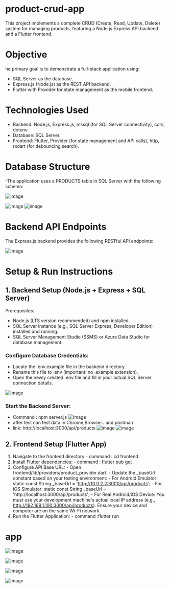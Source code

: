 # product-crud-app

This project implements a complete CRUD (Create, Read, Update, Delete) system for managing products, featuring a Node.js Express API backend and a Flutter frontend.

#  Objective
he primary goal is to demonstrate a full-stack application using:
-  SQL Server as the database.
-  Express.js (Node.js) as the REST API backend.
-  Flutter with Provider for state management as the mobile frontend.

#  Technologies Used
-  Backend: Node.js, Express.js, mssql (for SQL Server connectivity), cors, dotenv.
-  Database: SQL Server.
-  Frontend: Flutter, Provider (for state management and API calls), http, rxdart (for debouncing search).

#  Database Structure
-The application uses a PRODUCTS table in SQL Server with the following schema:

![image](https://github.com/user-attachments/assets/1b5cb9f9-2886-49fc-94d2-1fdfa27e5f3d)

![image](https://github.com/user-attachments/assets/c724583a-59a2-4a6e-b772-f0ea987cc0c4)
![image](https://github.com/user-attachments/assets/b152f7e0-7799-4e8a-8c2e-7999df2555d0)

#  Backend API Endpoints
The Express.js backend provides the following RESTful API endpoints:

![image](https://github.com/user-attachments/assets/ca8909d4-50ff-42b1-9ccd-3ef22ac9e5ab)

#  Setup & Run Instructions

## 1. Backend Setup (Node.js + Express + SQL Server)
Prerequisites:

-  Node.js (LTS version recommended) and npm installed.
-  SQL Server instance (e.g., SQL Server Express, Developer Edition) installed and running.
-  SQL Server Management Studio (SSMS) or Azure Data Studio for database management.

###  Configure Database Credentials:

-  Locate the .env.example file in the backend directory.
-  Rename this file to .env (important: no .example extension).
-  Open the newly created .env file and fill in your actual SQL Server connection details.

![image](https://github.com/user-attachments/assets/e37a865f-71b4-4666-9cea-8f821c1d4cae)
###  Start the Backend Server:

- Command : npm server.js
  ![image](https://github.com/user-attachments/assets/fbab0b9f-2680-4f0a-8ce8-fc0127f8012b)
-  after test can test data in Chrome,Browser...and postman
- link: http://localhost:3000/api/products
![image](https://github.com/user-attachments/assets/bbf4ca21-e1e7-4eb9-8fdc-6de39a9fe757)
![image](https://github.com/user-attachments/assets/c316eb32-7814-42d9-ad2c-e6f62c79fdbf)

##  2. Frontend Setup (Flutter App)
  1.  Navigate to the frontend directory
    - command : cd frontend
  2.  Install Flutter dependencies:
    - command : flutter pub get
  3.  Configure API Base URL:
    -  Open frontend/lib/providers/product_provider.dart.
    -  Update the _baseUrl constant based on your testing environment:
    -  For Android Emulator: static const String _baseUrl = 'http://10.0.2.2:3000/api/products';
    -  For iOS Simulator: static const String _baseUrl = 'http://localhost:3000/api/products';
    -  For Real Android/iOS Device: You must use your development machine's actual local IP address (e.g., http://192.168.1.100:3000/api/products). Ensure your device and computer are on the same Wi-Fi network.
  4.  Run the Flutter Application:
     -  command :flutter run


#  app
![image](https://github.com/user-attachments/assets/184421ca-d2ff-49be-8be1-1cf4d2709e8d)

![image](https://github.com/user-attachments/assets/bdd974c5-0fa3-4788-b74b-24e7560b725a)

![image](https://github.com/user-attachments/assets/6bb47bf2-61b1-41eb-8c4a-b30c13c1031b)

![image](https://github.com/user-attachments/assets/8e70288b-bbc0-45c2-bc29-00c219caa7f0)














